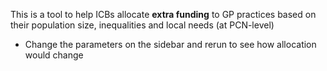 This is a tool to help ICBs allocate **extra funding** to GP practices based on their population size, inequalities and local needs (at PCN-level)

* Change the parameters on the sidebar and rerun to see how allocation would change